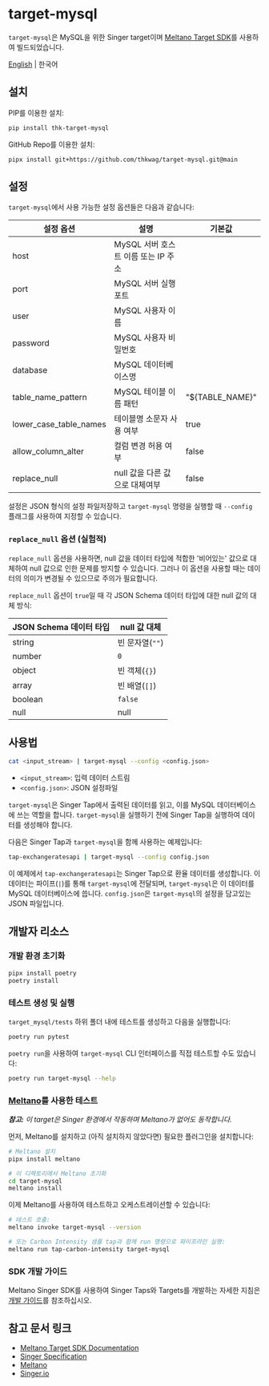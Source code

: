 # target-mysql

`target-mysql`은 MySQL을 위한 Singer target이며 [Meltano Target SDK](https://sdk.meltano.com)를 사용하여 빌드되었습니다.

[English](../README.md) | 한국어

## 설치

PIP를 이용한 설치:

```bash
pip install thk-target-mysql
```

GitHub Repo를 이용한 설치:

```bash
pipx install git+https://github.com/thkwag/target-mysql.git@main
```

## 설정

`target-mysql`에서 사용 가능한 설정 옵션들은 다음과 같습니다:

| 설정 옵션                    | 설명                                | 기본값             |
|--------------------------|-----------------------------------|-----------------|
| host                     | MySQL 서버 호스트 이름 또는 IP 주소          |                 |
| port                     | MySQL 서버 실행 포트                    |                 |
| user                     | MySQL 사용자 이름                      |                 |
| password                 | MySQL 사용자 비밀번호                    |                 |
| database                 | MySQL 데이터베이스명                     |                 |
| table_name_pattern       | MySQL 테이블 이름 패턴                   | "${TABLE_NAME}" |
| lower_case_table_names   | 테이블명 소문자 사용 여부                    | true            |
| allow_column_alter       | 컬럼 변경 허용 여부                       | false           |
| replace_null             | null 값을 다른 값으로 대체여부               | false           |

설정은 JSON 형식의 설정 파일저장하고 `target-mysql` 명령을 실행할 때 `--config` 플래그를 사용하여 지정할 수 있습니다.

### `replace_null` 옵션 (실험적)

`replace_null` 옵션을 사용하면, null 값을 데이터 타입에 적합한 '비어있는' 값으로 대체하여 null 값으로 인한 문제를 방지할 수 있습니다. 그러나 이 옵션을 사용할 때는 데이터의 의미가 변경될 수 있으므로 주의가 필요합니다.

`replace_null` 옵션이 `true`일 때 각 JSON Schema 데이터 타입에 대한 null 값의 대체 방식:

| JSON Schema 데이터 타입 | null 값 대체   |
|--------------------|-------------|
| string             | 빈 문자열(`""`) |
| number             | `0`         |
| object             | 빈 객체(`{}`)  |
| array              | 빈 배열(`[]`)  |
| boolean            | `false`     |
| null               | null        |


## 사용법

```bash
cat <input_stream> | target-mysql --config <config.json>
```

- `<input_stream>`: 입력 데이터 스트림
- `<config.json>`: JSON 설정파일

`target-mysql`은 Singer Tap에서 출력된 데이터를 읽고, 이를 MySQL 데이터베이스에 쓰는 역할을 합니다. `target-mysql`을 실행하기 전에 Singer Tap을 실행하여 데이터를 생성해야 합니다.

다음은 Singer Tap과 `target-mysql`을 함께 사용하는 예제입니다:

```bash
tap-exchangeratesapi | target-mysql --config config.json
```

이 예제에서 `tap-exchangeratesapi`는 Singer Tap으로 환율 데이터를 생성합니다. 이 데이터는 파이프(`|`)를 통해 `target-mysql`에 전달되며, `target-mysql`은 이 데이터를 MySQL 데이터베이스에 씁니다. `config.json`은 `target-mysql`의 설정을 담고있는 JSON 파일입니다.


## 개발자 리소스


### 개발 환경 초기화

```bash
pipx install poetry
poetry install
```

### 테스트 생성 및 실행

`target_mysql/tests` 하위 폴더 내에 테스트를 생성하고 다음을 실행합니다:

```bash
poetry run pytest
```

`poetry run`을 사용하여 `target-mysql` CLI 인터페이스를 직접 테스트할 수도 있습니다:

```bash
poetry run target-mysql --help
```

### [Meltano](https://meltano.com/)를 사용한 테스트

_**참고:** 이 target은 Singer 환경에서 작동하며 Meltano가 없어도 동작합니다._

먼저, Meltano를 설치하고 (아직 설치하지 않았다면) 필요한 플러그인을 설치합니다:

```bash
# Meltano 설치
pipx install meltano

# 이 디렉토리에서 Meltano 초기화
cd target-mysql
meltano install
```

이제 Meltano를 사용하여 테스트하고 오케스트레이션할 수 있습니다:

```bash
# 테스트 호출:
meltano invoke target-mysql --version

# 또는 Carbon Intensity 샘플 tap과 함께 run 명령으로 파이프라인 실행:
meltano run tap-carbon-intensity target-mysql
```

### SDK 개발 가이드

Meltano Singer SDK를 사용하여 Singer Taps와 Targets를 개발하는 자세한 지침은 [개발 가이드](https://sdk.meltano.com/en/latest/dev_guide.html)를 참조하십시오.

## 참고 문서 링크

- [Meltano Target SDK Documentation](https://sdk.meltano.com)
- [Singer Specification](https://github.com/singer-io/getting-started/blob/master/docs/SPEC.md)
- [Meltano](https://meltano.com/)
- [Singer.io](https://www.singer.io/)